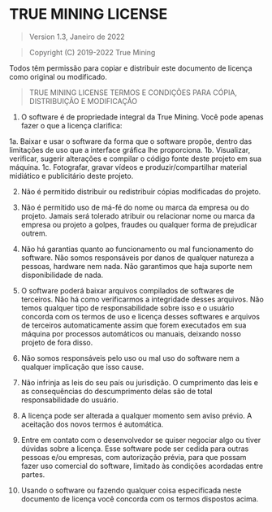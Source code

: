 # TRUE MINING LICENSE

> Version 1.3, Janeiro de 2022

> Copyright (C) 2019-2022 True Mining

Todos têm permissão para copiar e distribuir este documento de licença como original ou modificado.

> TRUE MINING LICENSE
> TERMOS E CONDIÇÕES PARA CÓPIA, DISTRIBUIÇÃO E MODIFICAÇÃO

1. O software é de propriedade integral da True Mining. Você pode apenas fazer o que a licença clarifica:

 1a. Baixar e usar o software da forma que o software propõe, dentro das limitações de uso que a interface gráfica lhe proporciona.
 1b. Visualizar, verificar, sugerir alterações e compilar o código fonte deste projeto em sua máquina.
 1c. Fotografar, gravar vídeos e produzir/compartilhar material midiático e publicitário deste projeto.

2. Não é permitido distribuir ou redistribuir cópias modificadas do projeto.

3. Não é permitido uso de má-fé do nome ou marca da empresa ou do projeto. Jamais será tolerado atribuir ou relacionar nome ou marca da empresa ou projeto a golpes, fraudes ou qualquer forma de prejudicar outrem.

4. Não há garantias quanto ao funcionamento ou mal funcionamento do software. Não somos responsáveis por danos de qualquer natureza a pessoas, hardware nem nada. Não garantimos que haja suporte nem disponibilidade de nada.

5. O software poderá baixar arquivos compilados de softwares de terceiros. Não há como verificarmos a integridade desses arquivos. Não temos qualquer tipo de responsabilidade sobre isso e o usuário concorda com os termos de uso e licença desses softwares e arquivos de terceiros automaticamente assim que forem executados em sua máquina por processos automáticos ou manuais, deixando nosso projeto de fora disso.

6. Não somos responsáveis pelo uso ou mal uso do software nem a qualquer implicação que isso cause.

7. Não infrinja as leis do seu país ou jurisdição. O cumprimento das leis e as consequências do descumprimento delas são de total responsabilidade do usuário.

8. A licença pode ser alterada a qualquer momento sem aviso prévio. A aceitação dos novos termos é automática.

9. Entre em contato com o desenvolvedor se quiser negociar algo ou tiver dúvidas sobre a licença. Esse software pode ser cedida para outras pessoas e/ou empresas, com autorização prévia, para que possam fazer uso comercial do software, limitado às condições acordadas entre partes.

10. Usando o software ou fazendo qualquer coisa especificada neste documento de licença você concorda com os termos dispostos acima.
